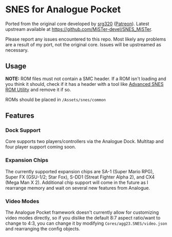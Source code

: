 # SNES for Analogue Pocket

Ported from the original core developed by [srg320](https://github.com/srg320) ([Patreon](https://www.patreon.com/srg320)). Latest upstream available at https://github.com/MiSTer-devel/SNES_MiSTer.

Please report any issues encountered to this repo. Most likely any problems are a result of my port, not the original core. Issues will be upstreamed as necessary.

## Usage

**NOTE:** ROM files must not contain a SMC header. If a ROM isn't loading and you think it should, check if it has a header with a tool like [Advanced SNES ROM Utility](https://www.romhacking.net/utilities/1638/) and remove it if so.

ROMs should be placed in `/Assets/snes/common`

## Features

### Dock Support

Core supports two players/controllers via the Analogue Dock. Multitap and four player support coming soon.

### Expansion Chips

The currently supported expansion chips are SA-1 (Super Mario RPG), Super FX (GSU-1/2; Star Fox), S-DD1 (Streat Fighter Alpha 2), and CX4 (Mega Man X 2). Additional chip support will come in the future as I rearrange memory and wait on several new features from Analogue.

### Video Modes

The Analogue Pocket framework doesn't currently allow for customizing video modes directly, so if you dislike the default 8:7 aspect ratio/want to change to 4:3, you can change it by modifying `Cores/agg23.SNES/video.json` and rearranging the config objects.